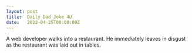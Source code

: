```yaml
---
layout: post
title:  Daily Dad Joke 4U
date:   2022-04-25T00:00:00Z
---
```

A web developer walks into a restaurant. He immediately leaves in disgust as the restaurant was laid out in tables.

